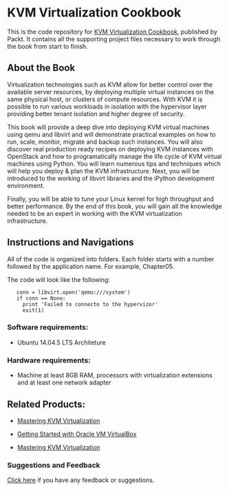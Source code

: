 # KVM Virtualization Cookbook
This is the code repository for [KVM Virtualization Cookbook](https://www.packtpub.com/virtualization-and-cloud/kvm-virtualization-cookbook?utm_source=github&utm_medium=repository&utm_content=9781788294676), published by Packt. It contains all the supporting project files necessary to work through the book from start to finish.

## About the Book
Virtualization technologies such as KVM allow for better control over the available server resources, by deploying multiple virtual instances on the same physical host, or clusters of compute resources. With KVM it is possible to run various workloads in isolation with the hypervisor layer providing better tenant isolation and higher degree of security.

This book will provide a deep dive into deploying KVM virtual machines using qemu and libvirt and will demonstrate practical examples on how to run, scale, monitor, migrate and backup such instances. You will also discover real production ready recipes on deploying KVM instances with OpenStack and how to programatically manage the life cycle of KVM virtual machines using Python. You will learn numerous tips and techniques which will help you deploy & plan the KVM infrastructure. Next, you will be introduced to the working of libvirt libraries and the iPython development environment.

Finally, you will be able to tune your Linux kernel for high throughput and better performance. By the end of this book, you will gain all the knowledge needed to be an expert in working with the KVM virtualization infrastructure.

## Instructions and Navigations
All of the code is organized into folders. Each folder starts with a number followed by the application name. For example, Chapter05.

The code will look like the following:
       
       conn = libvirt.open('qemu:///system')
       if conn == None:
         print 'Failed to connecto to the hypervizor'
         exit(1)

### Software requirements:

* Ubuntu 14.04.5 LTS Architeture

### Hardware requirements:
* Machine at least 8GB RAM, processors with virtualization extensions and at least one network adapter

## Related Products:

* [Mastering KVM Virtualization]( https://www.packtpub.com/networking-and-servers/mastering-kvm-virtualization?utm_source=github&utm_medium=repository&utm_content=9781784399054 )

* [Getting Started with Oracle VM VirtualBox]( https://www.packtpub.com/virtualization-and-cloud/getting-started-oracle-vm-virtualbox?utm_source=github&utm_medium=repository&utm_content=9781782177821 )

* [Mastering KVM Virtualization]( https://www.packtpub.com/networking-and-servers/mastering-kvm-virtualization?utm_source=github&utm_medium=repository&utm_content=9781784399054 )

### Suggestions and Feedback
[Click here]( https://docs.google.com/forms/d/e/1FAIpQLSe5qwunkGf6PUvzPirPDtuy1Du5Rlzew23UBp2S-P3wB-GcwQ/viewform ) if you have any feedback or suggestions.
